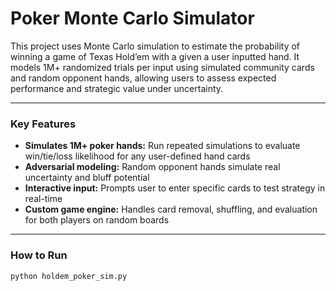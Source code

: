 # Poker Monte Carlo Simulator

This project uses Monte Carlo simulation to estimate the probability of winning a game of Texas Hold’em with a given a user inputted hand. It models 1M+ randomized trials per input using simulated community cards and random opponent hands, allowing users to assess expected performance and strategic value under uncertainty.

---

### Key Features

- **Simulates 1M+ poker hands:** Run repeated simulations to evaluate win/tie/loss likelihood for any user-defined hand cards
- **Adversarial modeling:** Random opponent hands simulate real uncertainty and bluff potential
- **Interactive input:** Prompts user to enter specific cards to test strategy in real-time
- **Custom game engine:** Handles card removal, shuffling, and evaluation for both players on random boards

---

### How to Run

```bash
python holdem_poker_sim.py
